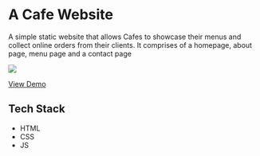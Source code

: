 # A Cafe Website
A simple static website that allows Cafes to showcase their menus and collect online orders from their clients. It comprises of a homepage, about page, menu page and a contact page

![](/Bistro-Bliss-Cafe.png)

[View Demo](https://bistro-bliss-cafe-house.netlify.app/)

## Tech Stack
- HTML
- CSS
- JS

